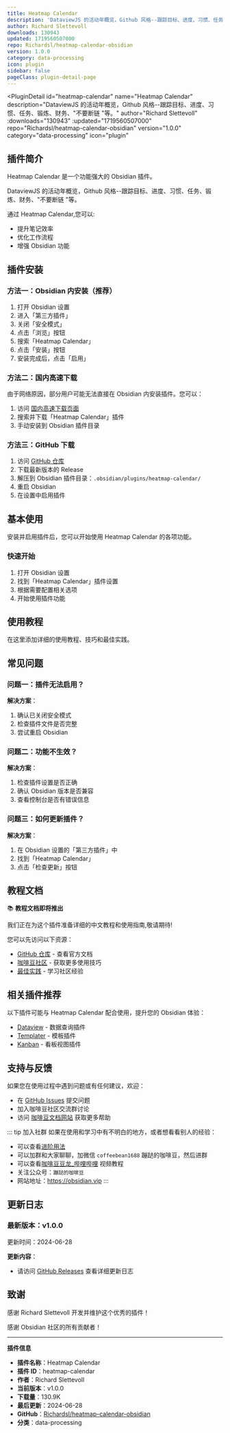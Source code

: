 ```yaml
---
title: Heatmap Calendar
description: 'DataviewJS 的活动年概览，Github 风格--跟踪目标、进度、习惯、任务、锻炼、财务、"不要断链 "等。'
author: Richard Slettevoll
downloads: 130943
updated: 1719560507000
repo: Richardsl/heatmap-calendar-obsidian
version: 1.0.0
category: data-processing
icon: plugin
sidebar: false
pageClass: plugin-detail-page
---
```


<PluginDetail
  id="heatmap-calendar"
  name="Heatmap Calendar"
  description="DataviewJS 的活动年概览，Github 风格--跟踪目标、进度、习惯、任务、锻炼、财务、&quot;不要断链 &quot;等。"
  author="Richard Slettevoll"
  :downloads="130943"
  :updated="1719560507000"
  repo="Richardsl/heatmap-calendar-obsidian"
  version="1.0.0"
  category="data-processing"
  icon="plugin"
>

<!-- AUTO_GENERATED_START -->
## 插件简介

Heatmap Calendar 是一个功能强大的 Obsidian 插件。

DataviewJS 的活动年概览，Github 风格--跟踪目标、进度、习惯、任务、锻炼、财务、&quot;不要断链 &quot;等。

通过 Heatmap Calendar,您可以:

- 提升笔记效率
- 优化工作流程
- 增强 Obsidian 功能

<!-- AUTO_GENERATED_END -->

<!-- AUTO_GENERATED_START -->
## 插件安装

### 方法一：Obsidian 内安装（推荐）

1. 打开 Obsidian 设置
2. 进入「第三方插件」
3. 关闭「安全模式」
4. 点击「浏览」按钮
5. 搜索「Heatmap Calendar」
6. 点击「安装」按钮
7. 安装完成后，点击「启用」

### 方法二：国内高速下载

由于网络原因，部分用户可能无法直接在 Obsidian 内安装插件。您可以：

1. 访问 [国内高速下载页面](/zh/documentation/obsidian-plugins-download.html)
2. 搜索并下载「Heatmap Calendar」插件
3. 手动安装到 Obsidian 插件目录

### 方法三：GitHub 下载

1. 访问 [GitHub 仓库](https://github.com/Richardsl/heatmap-calendar-obsidian)
2. 下载最新版本的 Release
3. 解压到 Obsidian 插件目录：`.obsidian/plugins/heatmap-calendar/`
4. 重启 Obsidian
5. 在设置中启用插件

## 基本使用

安装并启用插件后，您可以开始使用 Heatmap Calendar 的各项功能。

### 快速开始

1. 打开 Obsidian 设置
2. 找到「Heatmap Calendar」插件设置
3. 根据需要配置相关选项
4. 开始使用插件功能

<!-- AUTO_GENERATED_END -->

<!-- CUSTOM_CONTENT_START:tutorial -->
## 使用教程

在这里添加详细的使用教程、技巧和最佳实践。

<!-- CUSTOM_CONTENT_END:tutorial -->

<!-- SHARED_CONTENT_START -->
## 常见问题

### 问题一：插件无法启用？

**解决方案**：
1. 确认已关闭安全模式
2. 检查插件文件是否完整
3. 尝试重启 Obsidian

### 问题二：功能不生效？

**解决方案**：
1. 检查插件设置是否正确
2. 确认 Obsidian 版本是否兼容
3. 查看控制台是否有错误信息

### 问题三：如何更新插件？

**解决方案**：
1. 在 Obsidian 设置的「第三方插件」中
2. 找到「Heatmap Calendar」
3. 点击「检查更新」按钮

## 教程文档

📚 **教程文档即将推出**

我们正在为这个插件准备详细的中文教程和使用指南,敬请期待!

您可以先访问以下资源：
- [GitHub 仓库](https://github.com/Richardsl/heatmap-calendar-obsidian) - 查看官方文档
- [咖啡豆社区](/zh/bases/) - 获取更多使用技巧
- [最佳实践](/zh/best-practices/) - 学习社区经验

## 相关插件推荐

以下插件可能与 Heatmap Calendar 配合使用，提升您的 Obsidian 体验：

- [Dataview](/zh/plugins/dataview.html) - 数据查询插件
- [Templater](/zh/plugins/templater-obsidian.html) - 模板插件
- [Kanban](/zh/plugins/obsidian-kanban.html) - 看板视图插件

## 支持与反馈

如果您在使用过程中遇到问题或有任何建议，欢迎：

- 在 [GitHub Issues](https://github.com/Richardsl/heatmap-calendar-obsidian/issues) 提交问题
- 加入咖啡豆社区交流群讨论
- 访问 [咖啡豆文档网站](https://obsidian.vip) 获取更多帮助

::: tip 加入社群
如果在使用和学习中有不明白的地方，或者想看看别人的经验：
- 可以查看[进阶用法](/zh/advanced)
- 可以加群和大家聊聊，加微信 `coffeebean1688` 蹦跶的咖啡豆，然后进群
- 可以查看[咖啡豆豆龙_哔哩哔哩](https://space.bilibili.com/618777356) 视频教程
- 关注公众号：`蹦跶的咖啡豆`
- 网站地址：https://obsidian.vip
:::
<!-- SHARED_CONTENT_END -->

<!-- AUTO_GENERATED_START -->
## 更新日志

### 最新版本：v1.0.0

更新时间：2024-06-28

**更新内容**：
- 请访问 [GitHub Releases](https://github.com/Richardsl/heatmap-calendar-obsidian/releases) 查看详细更新日志

## 致谢

感谢 Richard Slettevoll 开发并维护这个优秀的插件！

感谢 Obsidian 社区的所有贡献者！

---

**插件信息**
- **插件名称**：Heatmap Calendar
- **插件 ID**：heatmap-calendar
- **作者**：Richard Slettevoll
- **当前版本**：v1.0.0
- **下载量**：130.9K
- **最后更新**：2024-06-28
- **GitHub**：[Richardsl/heatmap-calendar-obsidian](https://github.com/Richardsl/heatmap-calendar-obsidian)
- **分类**：data-processing
<!-- AUTO_GENERATED_END -->

</PluginDetail>

